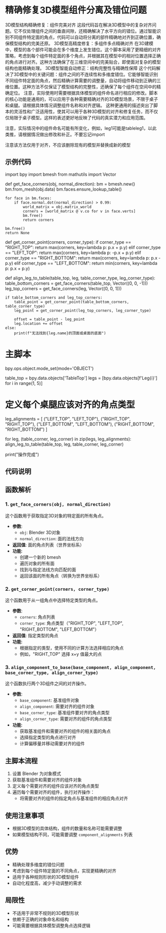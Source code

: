 # 精确修复3D模型组件分离及错位问题
3D模型结构精确修复：组件完美对齐
这段代码旨在解决3D模型中的复杂对齐问题。它不仅处理组件之间的垂直间隙，还精确解决了水平方向的错位。通过智能识别不同组件特定面的角点，代码可以自动将分离的部件精确地对齐到正确位置，确保模型结构的完美还原。
3D模型高精度修复：多组件多点精确对齐
在3D建模中，模型的各个部件可能会在多个维度上发生错位。这个脚本采用了更精细的对齐策略，考虑到每个组件特定面的多个角点，并根据其在模型中的相对位置选择正确的角点进行对齐。这种方法确保了在三维空间中的完美贴合，即使面对复杂的模型结构也能精确处理。
3D模型智能自动修正：结构完整性与精确性保障
这个代码解决了3D模型中的关键问题：组件之间的不连续性和多维度错位。它能够智能识别不同组件特定面的角点，然后精确计算需要的调整量，自动将组件移动到正确的三维位置。这种方法不仅保证了模型结构的完整性，还确保了每个组件在空间中的精确定位。
注意，实际使用时需要根据具体模型的组件命名进行相应的修改。脚本的核心功能是通用的，可以应用于各种需要精确对齐的3D模型场景，不限于桌子和桌腿。请根据具体情况调整组件名称和对齐逻辑。
这种更通用的描述突出了脚本的灵活性和广泛适用性，使其可以用于各种3D模型的对齐和修复任务，而不仅仅局限于桌子模型。这样的表述更好地反映了代码的真实潜力和应用范围。

注意，实际情况中的组件命名可能有所变化，例如，leg1可能是tableleg1，以此类推，请根据情况做出修改和补正。不要忘记import

注意该方法仅用于对齐，不应该删除现有的模型并替换成新的模型

## 示例代码
import bpy
import bmesh
from mathutils import Vector

def get_face_corners(obj, normal_direction):
    bm = bmesh.new()
    bm.from_mesh(obj.data)
    bm.faces.ensure_lookup_table()
    
    for face in bm.faces:
        if face.normal.dot(normal_direction) > 0.99:
            world_matrix = obj.matrix_world
            corners = [world_matrix @ v.co for v in face.verts]
            bm.free()
            return corners
    
    bm.free()
    return None

def get_corner_point(corners, corner_type):
    if corner_type == "RIGHT_TOP":
        return max(corners, key=lambda p: p.x + p.y)
    elif corner_type == "LEFT_TOP":
        return max(corners, key=lambda p: -p.x + p.y)
    elif corner_type == "RIGHT_BOTTOM":
        return max(corners, key=lambda p: p.x - p.y)
    elif corner_type == "LEFT_BOTTOM":
        return min(corners, key=lambda p: p.x + p.y)

def align_leg_to_table(table_top, leg, table_corner_type, leg_corner_type):
    table_bottom_corners = get_face_corners(table_top, Vector((0, 0, -1)))
    leg_top_corners = get_face_corners(leg, Vector((0, 0, 1)))
    
    if table_bottom_corners and leg_top_corners:
        table_point = get_corner_point(table_bottom_corners, table_corner_type)
        leg_point = get_corner_point(leg_top_corners, leg_corner_type)
        
        offset = table_point - leg_point
        leg.location += offset
    else:
        print(f"无法找到{leg.name}的顶面或桌面的底面")

# 主脚本
bpy.ops.object.mode_set(mode='OBJECT')

table_top = bpy.data.objects['TableTop']
legs = [bpy.data.objects[f'Leg{i}'] for i in range(1, 5)]

# 定义每个桌腿应该对齐的角点类型
leg_alignments = [
    ("LEFT_TOP", "LEFT_TOP"),
    ("RIGHT_TOP", "RIGHT_TOP"),
    ("LEFT_BOTTOM", "LEFT_BOTTOM"),
    ("RIGHT_BOTTOM", "RIGHT_BOTTOM")
]

for leg, (table_corner, leg_corner) in zip(legs, leg_alignments):
    align_leg_to_table(table_top, leg, table_corner, leg_corner)

print("操作完成")

## 代码说明

## 函数解析

### 1. `get_face_corners(obj, normal_direction)`

这个函数用于获取指定3D对象的特定面的所有角点。

- **参数**:
  - `obj`: Blender 3D对象
  - `normal_direction`: 面的法线方向
- **返回值**: 面的角点列表（世界坐标系）
- **功能**: 
  - 创建一个新的 bmesh
  - 遍历对象的所有面
  - 找到与指定法线方向匹配的面
  - 返回该面的所有角点（转换为世界坐标系）

### 2. `get_corner_point(corners, corner_type)`

这个函数用于从一组角点中选择特定类型的角点。

- **参数**:
  - `corners`: 角点列表
  - `corner_type`: 角点类型（"RIGHT_TOP", "LEFT_TOP", "RIGHT_BOTTOM", "LEFT_BOTTOM"）
- **返回值**: 指定类型的角点
- **功能**:
  - 根据指定的类型，使用不同的计算方法选择相应的角点
  - 例如，"RIGHT_TOP" 选择 x+y 值最大的点

### 3. `align_component_to_base(base_component, align_component, base_corner_type, align_corner_type)`

这个函数执行两个3D组件之间的对齐操作。

- **参数**:
  - `base_component`: 基准组件对象
  - `align_component`: 需要对齐的组件对象
  - `base_corner_type`: 基准组件要对齐的角点类型
  - `align_corner_type`: 需要对齐的组件的角点类型
- **功能**:
  - 获取基准组件和需要对齐的组件的相关面的角点
  - 选择指定类型的角点进行对齐
  - 计算偏移量并移动需要对齐的组件

## 主脚本流程

1. 设置 Blender 为对象模式
2. 获取基准组件和需要对齐的组件对象
3. 定义每个需要对齐的组件应该对齐的角点类型
4. 遍历每个需要对齐的组件，执行对齐操作：
   - 将需要对齐的组件的指定角点与基准组件的相应角点对齐

## 使用注意事项
- 根据3D模型的具体结构，组件的数量和名称可能需要调整
- 如果模型结构不同，可能需要调整 `component_alignments` 列表

## 优势

- 精确处理多维度的错位问题
- 考虑到每个组件特定面的不同角点，实现更精确的对齐
- 适用于各种规则形状的3D模型组件
- 自动化程度高，减少手动调整的需求

## 局限性

- 不适用于非常不规则的3D模型形状
- 依赖于正确的对象命名和结构
- 可能需要根据具体模型调整角点选择逻辑